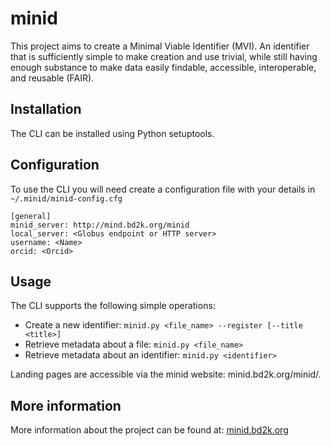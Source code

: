 # minid
This project aims to create a Minimal Viable Identifier (MVI). An identifier that is sufficiently simple to make creation and use trivial, while still having enough substance to make data easily findable, accessible, interoperable, and reusable (FAIR). 

## Installation
The CLI can be installed using Python setuptools. 

## Configuration
To use the CLI you will need create a configuration file with your details in `~/.minid/minid-config.cfg`

```
[general]
minid_server: http://mind.bd2k.org/minid
local_server: <Globus endpoint or HTTP server>
username: <Name>
orcid: <Orcid>
```

## Usage

The CLI supports the following simple operations: 

* Create a new identifier: `minid.py <file_name> --register [--title <title>]`
* Retrieve metadata about a file: `minid.py <file_name>`
* Retrieve metadata about an identifier: `minid.py <identifier>`

Landing pages are accessible via the minid website: minid.bd2k.org/minid/<identifier>. 

## More information
More information about the project can be found at: [minid.bd2k.org](http://minid.bd2k.org/)
